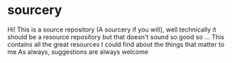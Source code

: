 # sourcery
Hi! This is a source repository (A sourcery if you will), well technically it should be a resource repository but that doesn't sound so good so ...
This contains all the great resources I could find about the things that matter to me
As always, suggestions are always welcome
